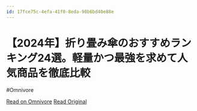 ```yaml
---
id: 17fce75c-4efa-41f0-8eda-98b6bd40e88e
---
```


# 【2024年】折り畳み傘のおすすめランキング24選。軽量かつ最強を求めて人気商品を徹底比較
#Omnivore

[Read on Omnivore](https://omnivore.app/me/2024-24-18f6ac64abb)
[Read Original](https://360life.shinyusha.co.jp/articles/-/4311)


